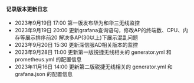 #### 记录版本更新日志

- 2023年9月19日 17:00 第一版发布华为和华三无线监控
- 2023年9月19日 20:00 更新grafana查询语句，修改AP的终端数、CPU、内存等展示排序前20 解决多AP(30以上)下展示混乱问题
- 2023年9月20日 15:30 更新深信服AD相关版本的监控
- 2023年9月28日 11:00 更新第一版锐捷无线相关的 generator.yml 和 prometheus.yml 的配置信息
- 2023年11月16日 14:00 更新第二版锐捷无线相关的 generator.yml 和 grafana.json 的配置信息